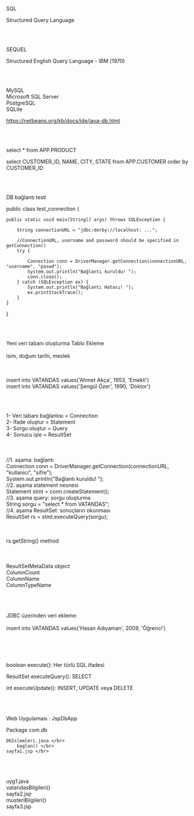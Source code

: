 SQL </br>

Structured Query Language

</br></br>

SEQUEL </br>

Structured English Query Language  -  IBM (1970)

</br></br>

MySQL </br>
Microsoft SQL Server </br>
PostgreSQL </br>
SQLite </br>

https://netbeans.org/kb/docs/ide/java-db.html

</br></br>

select * from APP.PRODUCT </br>

select CUSTOMER_ID, NAME, CITY, STATE from APP.CUSTOMER order by CUSTOMER_ID </br>

</br></br>

DB bağlantı testi

public class test_connection {

    public static void main(String[] args) throws SQLException {

        String connectionURL = "jdbc:derby://localhost: ...";

        //ConnectionURL, username and password should be specified in getConnection()
        try {

            Connection conn = DriverManager.getConnection(connectionURL, "username", "paswd");
            System.out.println("Bağlantı kuruldu! ");
            conn.close();
        } catch (SQLException ex) {
            System.out.println("Bağlantı Hatası! ");
            ex.printStackTrace();
        }
    }

}

</br></br>

Yeni veri tabanı oluşturma
Tablo Ekleme
</br></br>
isim, doğum tarihi, meslek


</br></br>
insert into VATANDAS values('Ahmet Akça', 1953, 'Emekli') </br>
insert into VATANDAS values('Şengül Özer', 1990, 'Doktor') </br>

</br></br>

1- Veri tabanı bağlantısı = Connection </br>
2- İfade oluştur = Statement </br>
3- Sorgu oluştur = Query </br>
4- Sonucu işle = ResultSet </br>
</br></br></br>
//1. aşama: bağlantı</br>
Connection conn = DriverManager.getConnection(connectionURL, "kullanici", "sifre");</br>
System.out.println("Bağlantı kuruldu! ");</br>
//2. aşama statement nesnesi </br>
Statement stmt = conn.createStatement(); </br>
//3. aşama query: sorgu oluşturma </br>
String sorgu = "select * from VATANDAS"; </br>
//4. aşama ResultSet: sonuçların okunması </br>
ResultSet rs = stmt.executeQuery(sorgu); </br>

</br></br>
rs.getString()  method </br>
</br></br></br>
ResultSetMetaData object </br>
    ColumnCount </br>
    ColumnName </br>
    ColumnTypeName </br>


</br></br></br>
JDBC üzerinden veri ekleme:
</br></br>
insert into VATANDAS values('Hasan Adıyaman', 2009, 'Öğrenci')

</br></br></br></br>
boolean execute(): Her türlü SQL ifadesi </br>

ResultSet executeQuery(): SELECT </br>

int executeUpdate():  INSERT, UPDATE veya DELETE </br>


</br></br></br>
Web Uygulaması : JspDbApp

Package com.db </br>

	DbIslemleri.java </br>
		baglan() </br>
	sayfa1.jsp </br>

</br></br>	 
	uyg1.java </br>
		vatandasBilgileri() </br>
	sayfa2.jsp </br>
		musteriBilgileri() </br>
	sayfa3.jsp </br>
